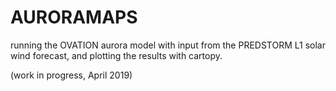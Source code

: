 # AURORAMAPS
running the OVATION aurora model with input from the PREDSTORM L1 solar wind forecast, and plotting the results with cartopy.

(work in progress, April 2019)
